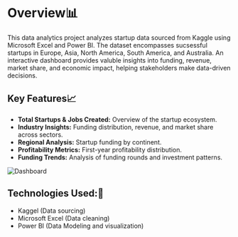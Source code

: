 # Overview📊
This data analytics project analyzes startup data sourced from Kaggle using Microsoft Excel and Power BI. The dataset encompasses sucsessful startups in Europe, Asia, North America, South America, and Australia. An interactive dashboard provides valuble insights into funding, revenue, market share, and economic impact, helping stakeholders make data-driven decisions.

## Key Features📈
- **Total Startups & Jobs Created:** Overview of the startup ecosystem. <br/>
- **Industry Insights:** Funding distribution, revenue, and market share across sectors. <br/>
- **Regional Analysis:** Startup funding by continent. <br/>
- **Profitability Metrics:** First-year profitability distribution. <br/>
- **Funding Trends:** Analysis of funding rounds and investment patterns. <br/>

![Dashboard](https://github.com/user-attachments/assets/c18bec9d-0bae-4af9-ae17-f746e01ea858)

## Technologies Used:🎯
- Kaggel (Data sourcing) <br/>
- Microsoft Excel (Data cleaning) <br/>
- Power BI (Data Modeling and visualization) <br/>
